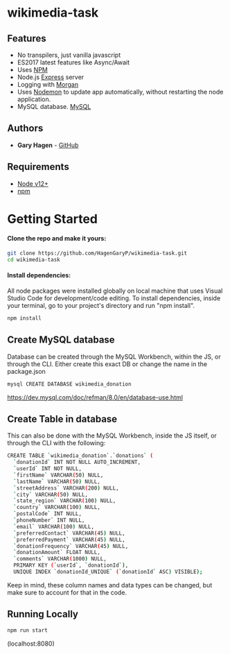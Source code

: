 # wikimedia-task


## Features

- No transpilers, just vanilla javascript
- ES2017 latest features like Async/Await
- Uses [NPM](https://www.npmjs.com/)
- Node.js [Express](https://expressjs.com/) server
- Logging with [Morgan](https://github.com/expressjs/morgan)
- Uses [Nodemon](https://www.npmjs.com/package/nodemon) to update app automatically, without restarting the node application.
- MySQL database. [MySQL](https://dev.mysql.com/)

## Authors

- **Gary Hagen** - [GitHub](https://github.com/HagenGaryP)

## Requirements

- [Node v12+](https://nodejs.org/en/download/current/)
- [npm](https://docs.npmjs.com/downloading-and-installing-node-js-and-npm)

# Getting Started

#### Clone the repo and make it yours:

```bash
git clone https://github.com/HagenGaryP/wikimedia-task.git
cd wikimedia-task
```

#### Install dependencies:
All node packages were installed globally on local machine that uses Visual Studio Code for development/code editing.
To install dependencies, inside your terminal, go to your project's directory and run "npm install".
```bash
npm install
```

## Create MySQL database
Database can be created through the MySQL Workbench, within the JS, or through the CLI.
Either create this exact DB or change the name in the package.json
```bash
mysql CREATE DATABASE wikimedia_donation
```
https://dev.mysql.com/doc/refman/8.0/en/database-use.html

## Create Table in database
This can also be done with the MySQL Workbench, inside the JS itself, or through the CLI with the following:
```bash
CREATE TABLE `wikimedia_donation`.`donations` (
  `donationId` INT NOT NULL AUTO_INCREMENT,
  `userId` INT NOT NULL,
  `firstName` VARCHAR(50) NULL,
  `lastName` VARCHAR(50) NULL,
  `streetAddress` VARCHAR(200) NULL,
  `city` VARCHAR(50) NULL,
  `state_region` VARCHAR(100) NULL,
  `country` VARCHAR(100) NULL,
  `postalCode` INT NULL,
  `phoneNumber` INT NULL,
  `email` VARCHAR(100) NULL,
  `preferredContact` VARCHAR(45) NULL,
  `preferredPayment` VARCHAR(45) NULL,
  `donationFrequency` VARCHAR(45) NULL,
  `donationAmount` FLOAT NULL,
  `comments` VARCHAR(1000) NULL,
  PRIMARY KEY (`userId`, `donationId`),
  UNIQUE INDEX `donationId_UNIQUE` (`donationId` ASC) VISIBLE);
```
Keep in mind, these column names and data types can be changed, but make sure to account for that in the code.

## Running Locally

```bash
npm run start
```

(localhost:8080)
